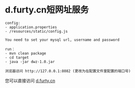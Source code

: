 # d.furty.cn短网址服务


```
config: 
- application.properties
- /resources/static/config.js

You need to set your mysql url, username and password
```



```
run：
- mvn clean package
- cd target
- java -jar dwz-1.0.jar

浏览器访问 http://127.0.0.1:8082 (更改为在配置文件里配置的端口号)
```

您可以直接访问 [d.furty.cn](http://d.furty.cn)
